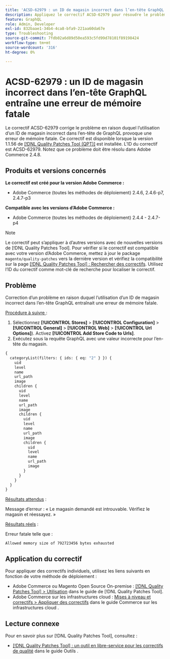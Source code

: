 ```yaml
---
title: 'ACSD-62979 : un ID de magasin incorrect dans l’en-tête GraphQL entraîne une erreur de mémoire fatale'
description: Appliquez le correctif ACSD-62979 pour résoudre le problème d’Adobe Commerce où l’utilisation d’un ID de magasin incorrect dans l’en-tête du GraphQL provoque une erreur de mémoire fatale
feature: GraphQL
role: Admin, Developer
exl-id: 832baae1-34b4-4ca8-bfa9-221aa60da67e
type: Troubleshooting
source-git-commit: 7fdb02a6d89d50ea593c5fd99d78101f89198424
workflow-type: tm+mt
source-wordcount: '316'
ht-degree: 0%

---
```


# ACSD-62979 : un ID de magasin incorrect dans l’en-tête GraphQL entraîne une erreur de mémoire fatale

Le correctif ACSD-62979 corrige le problème en raison duquel l’utilisation d’un ID de magasin incorrect dans l’en-tête de GraphQL provoque une erreur de mémoire fatale. Ce correctif est disponible lorsque la version 1.1.56 de [[!DNL Quality Patches Tool (QPT)]](/help/tools/quality-patches-tool/quality-patches-tool-to-self-serve-quality-patches.md) est installée. L’ID du correctif est ACSD-62979. Notez que ce problème doit être résolu dans Adobe Commerce 2.4.8.

## Produits et versions concernés

**Le correctif est créé pour la version Adobe Commerce :**

* Adobe Commerce (toutes les méthodes de déploiement) 2.4.6, 2.4.6-p7, 2.4.7-p3

**Compatible avec les versions d’Adobe Commerce :**

* Adobe Commerce (toutes les méthodes de déploiement) 2.4.4 - 2.4.7-p4

>[!NOTE]
>
>Le correctif peut s’appliquer à d’autres versions avec de nouvelles versions de [!DNL Quality Patches Tool]. Pour vérifier si le correctif est compatible avec votre version d’Adobe Commerce, mettez à jour le package `magento/quality-patches` vers la dernière version et vérifiez la compatibilité sur la page [[!DNL Quality Patches Tool] : Rechercher des correctifs](https://experienceleague.adobe.com/tools/commerce-quality-patches/index.html?lang=fr). Utilisez l’ID du correctif comme mot-clé de recherche pour localiser le correctif.

## Problème

Correction d’un problème en raison duquel l’utilisation d’un ID de magasin incorrect dans l’en-tête GraphQL entraînait une erreur de mémoire fatale.

<u>Procédure à suivre </u> :

1. Sélectionnez **[!UICONTROL Stores]** > **[!UICONTROL Configuration]** > **[!UICONTROL General]** > **[!UICONTROL Web]** > **[!UICONTROL Url Options]**). Activez **[!UICONTROL Add Store Code to Urls]**.
1. Exécutez sous la requête GraphQL avec une valeur incorrecte pour l’en-tête du magasin.

```graphql
{
  categoryList(filters: { ids: { eq: "2" } }) {
    uid
    level
    name
    url_path
    image
    children {
      uid
      level
      name
      url_path
      image
      children {
        uid
        level
        name
        url_path
        image
        children {
          uid
          level
          name
          url_path
          image
        }
      }
    }
  }
}
```

<u>Résultats attendus</u> :

Message d’erreur : « Le magasin demandé est introuvable. Vérifiez le magasin et réessayez. »

<u>Résultats réels</u> :

Erreur fatale telle que :

```Allowed memory size of 792723456 bytes exhausted```

## Application du correctif

Pour appliquer des correctifs individuels, utilisez les liens suivants en fonction de votre méthode de déploiement :

* Adobe Commerce ou Magento Open Source On-premise : [[!DNL Quality Patches Tool] > Utilisation](/help/tools/quality-patches-tool/usage.md) dans le guide de [!DNL Quality Patches Tool].
* Adobe Commerce sur les infrastructures cloud : [Mises à niveau et correctifs > Appliquer des correctifs](https://experienceleague.adobe.com/docs/commerce-cloud-service/user-guide/develop/upgrade/apply-patches.html?lang=fr) dans le guide Commerce sur les infrastructures cloud .

## Lecture connexe

Pour en savoir plus sur [!DNL Quality Patches Tool], consultez :

* [[!DNL Quality Patches Tool] : un outil en libre-service pour les correctifs de qualité](/help/tools/quality-patches-tool/quality-patches-tool-to-self-serve-quality-patches.md) dans le guide Outils .
